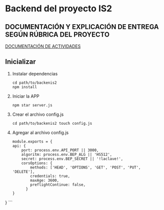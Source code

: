 # Backend del proyecto IS2
## DOCUMENTACIÓN Y EXPLICACIÓN DE ENTREGA SEGÚN RÚBRICA DEL PROYECTO
[DOCUMENTACIÓN DE ACTIVIDADES](https://github.com/Angatupyry/s2)
## Inicializar

1. Instalar dependencias

    ```
    cd path/to/backenis2
    npm install
    ```

2. Iniciar la APP

    ```
    npm star server.js
    ```
3. Crear el archivo config.js

    ```
    cd path/to/backenis2 touch config.js
    ```
4. Agregar al archivo config.js

    ```
    module.exports = {
    api: {
        port: process.env.API_PORT || 3000,
        algoritm: process.env.BEP_ALG || 'HS512',
        secret: process.env.BEP_SECRET || '!laclave!',
        corsOptions: {
            methods: ['HEAD', 'OPTIONS', 'GET', 'POST', 'PUT', 'DELETE'],
            credentials: true,
            maxAge: 3600,
            preflightContinue: false,
          }
    }
}
    ```
    
